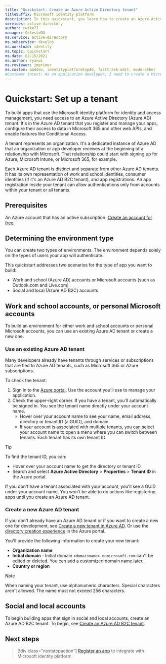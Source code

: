```yaml
---
title: "Quickstart: Create an Azure Active Directory tenant"
titleSuffix: Microsoft identity platform
description: In this quickstart, you learn how to create an Azure Active Directory tenant for use in developing applications that use the Microsoft identity platform for authentication and authorization.
services: active-directory
author: rwike77
manager: CelesteDG
ms.service: active-directory
ms.subservice: develop
ms.workload: identity
ms.topic: quickstart
ms.date: 02/15/2021
ms.author: ryanwi
ms.reviewer: jmprieur
ms.custom: aaddev, identityplatformtop40, fasttrack-edit, mode-other
#Customer intent: As an application developer, I need to create a Microsoft identity environment so I can use it to register applications.
---
```


# Quickstart: Set up a tenant

To build apps that use the Microsoft identity platform for identity and access management, you need access to an Azure Active Directory (Azure AD) *tenant*. It's in the Azure AD tenant that you register and manage your apps, configure their access to data in Microsoft 365 and other web APIs, and enable features like Conditional Access.

A tenant represents an organization. It's a dedicated instance of Azure AD that an organization or app developer receives at the beginning of a relationship with Microsoft. That relationship could start with signing up for Azure, Microsoft Intune, or Microsoft 365, for example.

Each Azure AD tenant is distinct and separate from other Azure AD tenants. It has its own representation of work and school identities, consumer identities (if it's an Azure AD B2C tenant), and app registrations. An app registration inside your tenant can allow authentications only from accounts within your tenant or all tenants.

## Prerequisites

An Azure account that has an active subscription. [Create an account for free](https://azure.microsoft.com/free/?WT.mc_id=A261C142F).

## Determining the environment type

You can create two types of environments. The environment depends solely on the types of users your app will authenticate. 

This quickstart addresses two scenarios for the type of app you want to build:

* Work and school (Azure AD) accounts or Microsoft accounts (such as Outlook.com and Live.com)
* Social and local (Azure AD B2C) accounts

## Work and school accounts, or personal Microsoft accounts

To build an environment for either work and school accounts or personal Microsoft accounts, you can use an existing Azure AD tenant or create a new one.
### Use an existing Azure AD tenant

Many developers already have tenants through services or subscriptions that are tied to Azure AD tenants, such as Microsoft 365 or Azure subscriptions.

To check the tenant:

1. Sign in to the <a href="https://portal.azure.com/" target="_blank">Azure portal</a>. Use the account you'll use to manage your application.
1. Check the upper-right corner. If you have a tenant, you'll automatically be signed in. You see the tenant name directly under your account name.
   * Hover over your account name to see your name, email address, directory or tenant ID (a GUID), and domain.
   * If your account is associated with multiple tenants, you can select your account name to open a menu where you can switch between tenants. Each tenant has its own tenant ID.

> [!TIP]
> To find the tenant ID, you can:
> * Hover over your account name to get the directory or tenant ID.
> * Search and select **Azure Active Directory** > **Properties** > **Tenant ID** in the Azure portal.

If you don't have a tenant associated with your account, you'll see a GUID under your account name. You won't be able to do actions like registering apps until you create an Azure AD tenant.

### Create a new Azure AD tenant

If you don't already have an Azure AD tenant or if you want to create a new one for development, see [Create a new tenant in Azure AD](../fundamentals/active-directory-access-create-new-tenant.md). Or use the [directory creation experience](https://portal.azure.com/#create/Microsoft.AzureActiveDirectory) in the Azure portal. 

You'll provide the following information to create your new tenant:

- **Organization name**
- **Initial domain** - Initial domain `<domainname>.onmicrosoft.com` can't be edited or deleted. You can add a customized domain name later.
- **Country or region**

> [!NOTE]
> When naming your tenant, use alphanumeric characters. Special characters aren't allowed. The name must not exceed 256 characters.

## Social and local accounts

To begin building apps that sign in social and local accounts, create an Azure AD B2C tenant. To begin, see [Create an Azure AD B2C tenant](../../active-directory-b2c/tutorial-create-tenant.md).

## Next steps

> [!div class="nextstepaction"]
> [Register an app](quickstart-register-app.md) to integrate with Microsoft identity platform.
